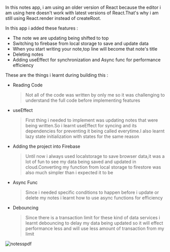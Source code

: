 
In this notes app, i am using an older version of React because the editor i am using here doesn't work with latest versions of React.That's why i am still using React.render instead of createRoot.

In this app i added these features :
- The note we are updating being shifted to top
- Switching to firebase from local storage to save and update data
- When you start writing your note,top line will become that note's title
- Deleting notes
- Adding useEffect for synchronization and Async func for performance efficiency

These are the things i learnt during building this :

- Reading Code  <br />
  >Not all of the code was written by only me so it was challenging to understand the full code before implementing features
- useEffect
   > First thing i needed to implement was updating notes that were being written.So i learnt useEffect for syncing and its dependencies for preventing it being called everytime.I also learnt lazy state initialization with states for the same reason
- Adding the project into Firebase
   > Until now i always used localstorage to save browser data,it was a lot of fun to see my data being saved and updated in cloud.Converting my function from local storage to firestore was also much simpler than i expected it to be
- Async Func
   > Since i needed specific conditions to happen before i update or delete my notes i learnt how to use async functions for efficiency
- Debouncing
  >  Since there is a transaction limit for these kind of data services i learnt debouncing to delay my data being updated so it will effect performance less and will use less amount of transaction from my limit
  
![notesspdf](https://github.com/CerenGKB/React-Experiments/assets/47979970/6380e289-6064-4325-9a3d-58cc14a3696b)
